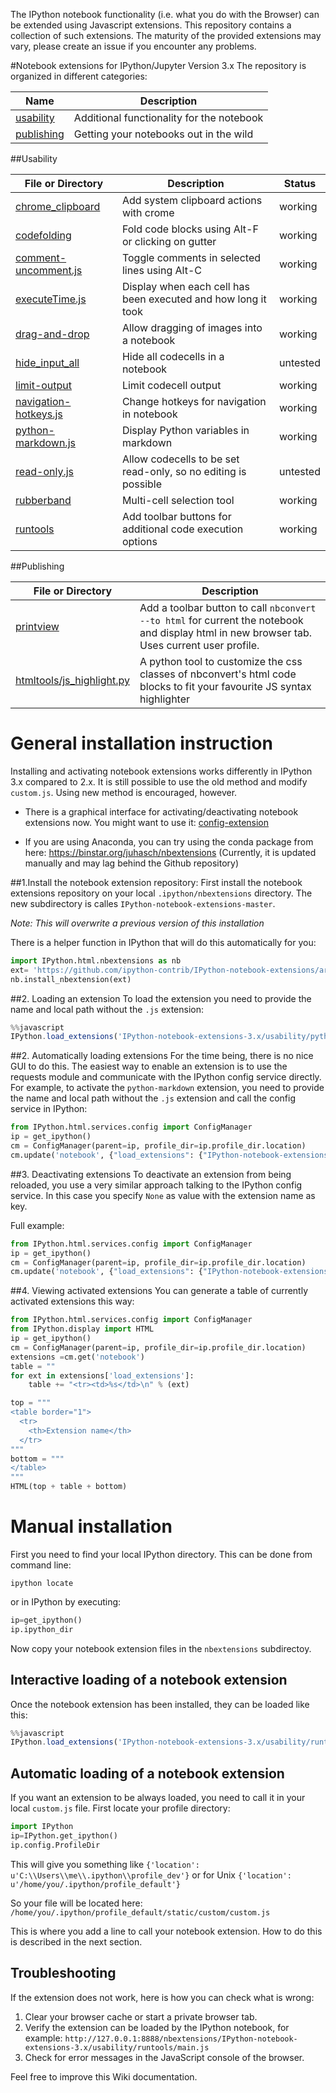 The IPython notebook functionality (i.e. what you do with the Browser) can be extended using Javascript extensions. This repository contains a collection of such extensions. The maturity of the provided extensions may vary, please create an issue if you encounter any problems.

#Notebook extensions for IPython/Jupyter Version 3.x
The repository is organized in different categories: 

| Name | Description |
|------------|-------------|
| [usability](#usability)  | Additional functionality for the notebook       |
| [publishing](#publishing) | Getting your notebooks out in the wild       |

##Usability

| File or Directory      | Description                                            | Status |
| ---------------------- |--------------------------------------------------------|--------|
| [chrome_clipboard](chrome_clipboard_v3) | Add system clipboard actions with crome   | working |
| [codefolding](Codefolding_v3)  | Fold code blocks using Alt-F or clicking on gutter | working |
| [comment-uncomment.js](Comment-uncomment) | Toggle comments in selected lines using Alt-C  | working |
| [executeTime.js](execute_timings) | Display when each cell has been executed and how long it took | working |
| [drag-and-drop](drag-and-drop) | Allow dragging of images into a notebook | working |
| [hide_input_all](hide_input_all) | Hide all codecells in a notebook | untested    |
| [limit-output](limit-output) | Limit codecell output | working |
| [navigation-hotkeys.js](navigation_hotkeys) | Change hotkeys for navigation in notebook | working |
| [python-markdown.js](python-markdown_v3) | Display Python variables in markdown | working |
| [read-only.js](Readonly) | Allow codecells to be set read-only, so no editing is possible   | untested |
| [rubberband](Rubberband) | Multi-cell selection tool   | working |
| [runtools](Runtools) | Add toolbar buttons for additional code execution options  | working |

##Publishing

| File or Directory      | Description                                            | 
| ---------------------- |---------------------------------------------------------------------------------|
| [printview](Printview) | Add a toolbar button to call `nbconvert --to html` for current the notebook and display html in new browser tab. Uses current user profile.     | working |
| [htmltools/js_highlight.py](js_highlight.py) | A python tool to customize the css classes of nbconvert's html code blocks to fit your favourite JS syntax highlighter | untested |

# General installation instruction
Installing and activating notebook extensions works differently in IPython 3.x compared to 2.x.
It is still possible to use the old method and modify `custom.js`. Using new method is encouraged, however.

* There is a graphical interface for activating/deactivating notebook extensions now. You might want to use it:
[config-extension](config-extension)

* If you are using Anaconda, you can try using the conda package from here:
https://binstar.org/juhasch/nbextensions
(Currently, it is updated manually and may lag behind the Github repository)

##1.Install the notebook extension repository:
First install the notebook extensions repository on your local `.ipython/nbextensions` directory. The new subdirectory is calles `IPython-notebook-extensions-master`.

*Note: This will overwrite a previous version of this installation*

There is a helper function in IPython that will do this automatically for you:
```Python
import IPython.html.nbextensions as nb
ext= 'https://github.com/ipython-contrib/IPython-notebook-extensions/archive/3.x.zip'
nb.install_nbextension(ext)
```
##2. Loading an extension
To load the extension you need to provide the name and local path without the `.js` extension:
```Javascript
%%javascript
IPython.load_extensions('IPython-notebook-extensions-3.x/usability/python-markdown/main');
```

##2. Automatically loading extensions
For the time being, there is no nice GUI to do this. The easiest way to enable an extension is to use
the requests module and communicate with the IPython config service directly. 
For example, to activate the `python-markdown` extension, you need to provide the name and local path without the `.js` extension and call the config service in IPython:
```Python
from IPython.html.services.config import ConfigManager
ip = get_ipython()
cm = ConfigManager(parent=ip, profile_dir=ip.profile_dir.location)
cm.update('notebook', {"load_extensions": {"IPython-notebook-extensions-3.x/usability/runtools/main": True}})
```

##3. Deactivating extensions
To deactivate an extension from being reloaded, you use a very similar approach talking to the IPython config service. In this case you specify `None` as value with the extension name as key.

Full example:
```Python
from IPython.html.services.config import ConfigManager
ip = get_ipython()
cm = ConfigManager(parent=ip, profile_dir=ip.profile_dir.location)
cm.update('notebook', {"load_extensions": {"IPython-notebook-extensions-3.x/usability/runtools/main": None}})
```

##4. Viewing activated extensions
You can generate a table of currently activated extensions this way:
```Python
from IPython.html.services.config import ConfigManager
from IPython.display import HTML
ip = get_ipython()
cm = ConfigManager(parent=ip, profile_dir=ip.profile_dir.location)
extensions =cm.get('notebook')
table = ""
for ext in extensions['load_extensions']:
    table += "<tr><td>%s</td>\n" % (ext)

top = """
<table border="1">
  <tr>
    <th>Extension name</th>
  </tr>
"""
bottom = """
</table>
"""
HTML(top + table + bottom)

```

# Manual installation
First you need to find your local IPython directory. This can be done from command line:
```
ipython locate
```
or in IPython by executing:
```python
ip=get_ipython()
ip.ipython_dir
```
Now copy your notebook extension files in the `nbextensions` subdirectoy.

## Interactive loading of a notebook extension
Once the notebook extension has been installed, they can be loaded like this:
```javascript
%%javascript
IPython.load_extensions('IPython-notebook-extensions-3.x/usability/runtools/main');
```
## Automatic loading of a notebook extension
If you want an extension to be always loaded, you need to call it in your local `custom.js` file.
First locate your profile directory:
```python
import IPython
ip=IPython.get_ipython()
ip.config.ProfileDir 
```
This will give you something like
`{'location': u'C:\\Users\\me\\.ipython\\profile_dev'}`
or for Unix
`{'location': u'/home/you/.ipython/profile_default'}`

So your file will be located here:
`/home/you/.ipython/profile_default/static/custom/custom.js`

This is where you add a line to call your notebook extension.
How to do this is described in the next section.

## Troubleshooting
If the extension does not work, here is how you can check what is wrong:

1. Clear your browser cache or start a private browser tab.
2. Verify the extension can be loaded by the IPython notebook, for example:
    `http://127.0.0.1:8888/nbextensions/IPython-notebook-extensions-3.x/usability/runtools/main.js`
3. Check for error messages in the JavaScript console of the browser. 

Feel free to improve this Wiki documentation.